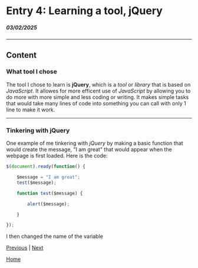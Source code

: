 # Entry 4: Learning a tool, jQuery
##### 03/02/2025

---

## Content

### What tool I chose

The tool I chose to learn is **jQuery**, which is a _tool_ or _library_ that is based on _JavaScript_. It allowes for more efficent use of _JavaScript_ by allowing you to do more with more simple and less coding or writing. It makes simple tasks that would take many lines of code into something you can call with only 1 line to make it work.

---

### Tinkering with jQuery

One example of me tinkering with _jQuery_ by making a basic function that would create the message, "I am great" that would appear when the webpage is first loaded. Here is the code:

``` js
$(document).ready(function() {

    $message = "I am great";
    test($message);

    function test($message) {

        alert($message);

    }

});
```

I then changed the name of the variable

















[Previous](entry03.md) | [Next](entry05.md)

[Home](../README.md)

